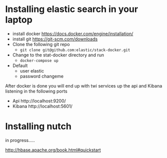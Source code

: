 # Installing elastic search in your laptop

* install docker https://docs.docker.com/engine/installation/
* install git https://git-scm.com/downloads
* Clone the following git repo
  * ```git clone git@github.com:elastic/stack-docker.git```
* Change to the stat-docker directory and run 
  * ```docker-compose up```
* Default 
  * user elastic
  * password changeme 

After docker is done you will end up with twi services up the api and Kibana listening in the following ports
* Api http://localhost:9200/
* Kibana http://localhost:5601/

# Installing nutch
in progress.....

http://hbase.apache.org/book.html#quickstart
